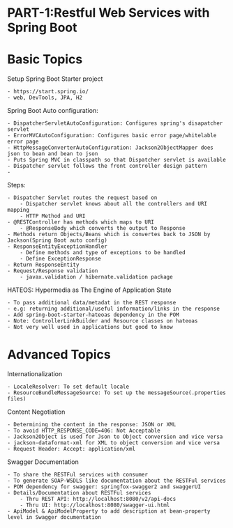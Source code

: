 # PART-1:Restful Web Services with Spring Boot
# Basic Topics
Setup Spring Boot Starter project

	- https://start.spring.io/
	- web, DevTools, JPA, H2
Spring Boot Auto configuration:

	- DispatcherServletAutoConfiguration: Configures spring's disapatcher servlet
	- ErrorMVCAutoConfiguration: Configures basic error page/whitelable error page
	- HttpMessageConverterAutoConfiguration: Jackson2ObjectMapper does json to bean and bean to json
	- Puts Spring MVC in classpath so that Dispatcher servlet is available
	- Dispatcher servlet follows the front controller design pattern
	-
Steps:

	- Dispatcher Servlet routes the request based on 
		- Dispatcher servlet knows about all the controllers and URI mapping
		- HTTP Method and URI
	- @RESTController has methods which maps to URI
		- @ResponseBody which converts the output to Response
	- Methods return Objects/Beans which is convertes back to JSON by Jackson(Spring Boot auto config)
	- ResponseEntityExceptionHandler
		- Define methods and type of exceptions to be handled
		- Define ExceptionResponse
	- Return ResponseEntity	
	- Request/Response validation
		- javax.validation / hibernate.validation package
HATEOS: Hypermedia as The Engine of Application State

	- To pass additional data/metadat in the REST response
	- e.g: returning additional/useful information/links in the response
	- Add spring-boot-starter-hateoas dependency in the POM
	- Note: ControllerLinkBuilder and Resource classes on hateoas
	- Not very well used in applications but good to know
# Advanced Topics

Internationalization

	- LocaleResolver: To set default locale 
	- ResourceBundleMessageSource: To set up the messageSource(.properties files)

Content Negotiation
	
	- Determining the content in the response: JSON or XML
	- To avoid HTTP_RESPONSE_CODE=406: Not Acceptable
	- Jackson2Object is used for Json to Object conversion and vice versa
	- jackson-dataformat-xml for XML to object conversion and vice versa
	- Request Header: Accept: application/xml
	
Swagger Documentation
	
	- To share the RESTFul services with consumer
	- To generate SOAP-WSDLS like documentation about the RESTFul services
	- POM dependency for swagger: springfox-swagger2 and swaggerUI
	- Details/Documentation about RESTFul services
		- Thru REST API: http://localhost:8080/v2/api-docs
		- Thru UI: http://localhost:8080/swagger-ui.html
	- ApiModel & ApiModelProperty to add description at bean-property level in Swagger documentation
	
	


	
